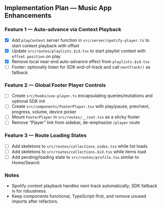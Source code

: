 ## Implementation Plan — Music App Enhancements

### Feature 1 — Auto-advance via Context Playback

- [x] Add `playContext` server function in `src/server/spotify-player.ts` to start context playback with offset
- [x] Update `src/routes/playlists.$id.tsx` to start playlist context with `offset.position` on play
- [x] Remove local near-end auto-advance effect from `playlists.$id.tsx`
- [ ] Footer: optionally listen for SDK end-of-track and call `nextTrack()` as fallback

### Feature 2 — Global Footer Player Controls

- [ ] Create `src/hooks/use-player.ts` encapsulating queries/mutations and optional SDK init
- [ ] Create `src/components/FooterPlayer.tsx` with play/pause, prev/next, progress, volume, device picker
- [ ] Mount `FooterPlayer` in `src/routes/__root.tsx` as a sticky footer
- [ ] Remove “Player” link from sidebar, de-emphasize `/player` route

### Feature 3 — Route Loading States

- [ ] Add skeletons to `src/routes/collections.index.tsx` while list loads
- [ ] Add skeletons to `src/routes/collections.$id.tsx` while items load
- [ ] Add pending/loading state to `src/routes/profile.tsx` similar to Home/Search

### Notes

- Spotify context playback handles next-track automatically; SDK fallback is for robustness.
- Keep components functional, TypeScript-first, and remove unused imports after refactors.
